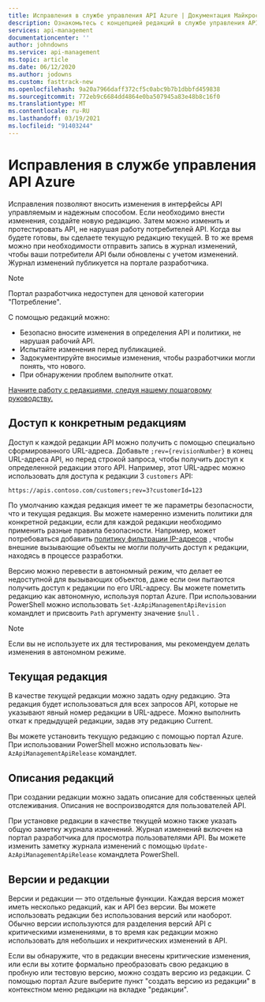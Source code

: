 ```yaml
---
title: Исправления в службе управления API Azure | Документация Майкрософт
description: Ознакомьтесь с концепцией редакций в службе управления API Azure.
services: api-management
documentationcenter: ''
author: johndowns
ms.service: api-management
ms.topic: article
ms.date: 06/12/2020
ms.author: jodowns
ms.custom: fasttrack-new
ms.openlocfilehash: 9a20a7966daff372cf5c0abc9b7b1dbbfd459838
ms.sourcegitcommit: 772eb9c6684dd4864e0ba507945a83e48b8c16f0
ms.translationtype: MT
ms.contentlocale: ru-RU
ms.lasthandoff: 03/19/2021
ms.locfileid: "91403244"
---
```

# <a name="revisions-in-azure-api-management"></a>Исправления в службе управления API Azure

Исправления позволяют вносить изменения в интерфейсы API управляемым и надежным способом. Если необходимо внести изменения, создайте новую редакцию. Затем можно изменить и протестировать API, не нарушая работу потребителей API. Когда вы будете готовы, вы сделаете текущую редакцию текущей. В то же время можно при необходимости отправить запись в журнал изменений, чтобы ваши потребители API были обновлены с учетом изменений. Журнал изменений публикуется на портале разработчика.

> [!NOTE]
> Портал разработчика недоступен для ценовой категории "Потребление".

С помощью редакций можно:

- Безопасно вносите изменения в определения API и политики, не нарушая рабочий API.
- Испытайте изменения перед публикацией.
- Задокументируйте вносимые изменения, чтобы разработчики могли понять, что нового.
- При обнаружении проблем выполните откат.

[Начните работу с редакциями, следуя нашему пошаговому руководству.](./api-management-get-started-revise-api.md)

## <a name="accessing-specific-revisions"></a>Доступ к конкретным редакциям

Доступ к каждой редакции API можно получить с помощью специально сформированного URL-адреса. Добавьте `;rev={revisionNumber}` в конец URL-адреса API, но перед строкой запроса, чтобы получить доступ к определенной редакции этого API. Например, этот URL-адрес можно использовать для доступа к редакции 3 `customers` API:

`https://apis.contoso.com/customers;rev=3?customerId=123`

По умолчанию каждая редакция имеет те же параметры безопасности, что и текущая редакция. Вы можете намеренно изменить политики для конкретной редакции, если для каждой редакции необходимо применить разные правила безопасности. Например, может потребоваться добавить [политику фильтрации IP-адресов](./api-management-access-restriction-policies.md#RestrictCallerIPs) , чтобы внешние вызывающие объекты не могли получить доступ к редакции, находясь в процессе разработки.

Версию можно перевести в автономный режим, что делает ее недоступной для вызывающих объектов, даже если они пытаются получить доступ к редакции по его URL-адресу. Вы можете пометить редакцию как автономную, используя портал Azure. При использовании PowerShell можно использовать `Set-AzApiManagementApiRevision` командлет и присвоить `Path` аргументу значение `$null` .

> [!NOTE]
> Если вы не используете их для тестирования, мы рекомендуем делать изменения в автономном режиме.

## <a name="current-revision"></a>Текущая редакция

В качестве *текущей* редакции можно задать одну редакцию. Эта редакция будет использоваться для всех запросов API, которые не указывают явный номер редакции в URL-адресе. Можно выполнить откат к предыдущей редакции, задав эту редакцию Current.

Вы можете установить текущую редакцию с помощью портал Azure. При использовании PowerShell можно использовать `New-AzApiManagementApiRelease` командлет.

## <a name="revision-descriptions"></a>Описания редакций

При создании редакции можно задать описание для собственных целей отслеживания. Описания не воспроизводятся для пользователей API.

При установке редакции в качестве текущей можно также указать общую заметку журнала изменений. Журнал изменений включен на портал разработчика для просмотра пользователями API. Вы можете изменить заметку журнала изменений с помощью `Update-AzApiManagementApiRelease` командлета PowerShell.

## <a name="versions-and-revisions"></a>Версии и редакции

Версии и редакции — это отдельные функции. Каждая версия может иметь несколько редакций, как и API без версии. Вы можете использовать редакции без использования версий или наоборот. Обычно версии используются для разделения версий API с критическими изменениями, в то время как редакции можно использовать для небольших и некритических изменений в API.

Если вы обнаружите, что в редакции внесены критические изменения, или если вы хотите формально преобразовать свою редакцию в пробную или тестовую версию, можно создать версию из редакции. С помощью портал Azure выберите пункт "создать версию из редакции" в контекстном меню редакции на вкладке "редакции".
